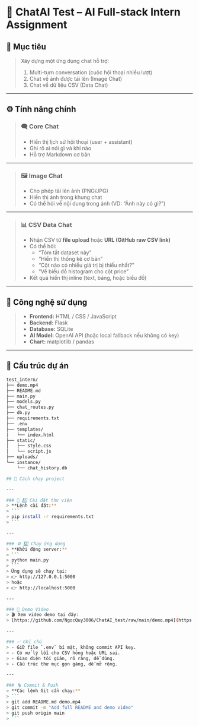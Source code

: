 # 💬 ChatAI Test – AI Full-stack Intern Assignment

## 🎯 Mục tiêu
> Xây dựng một ứng dụng chat hỗ trợ:
> 1. Multi-turn conversation (cuộc hội thoại nhiều lượt)
> 2. Chat về ảnh được tải lên (Image Chat)
> 3. Chat về dữ liệu CSV (Data Chat)

---

## ⚙️ Tính năng chính

> ### 🗨️ Core Chat
> - Hiển thị lịch sử hội thoại (user + assistant)
> - Ghi rõ ai nói gì và khi nào
> - Hỗ trợ Markdown cơ bản

---

> ### 🖼️ Image Chat
> - Cho phép tải lên ảnh (PNG/JPG)
> - Hiển thị ảnh trong khung chat
> - Có thể hỏi về nội dung trong ảnh (VD: “Ảnh này có gì?”)

---

> ### 📊 CSV Data Chat
> - Nhận CSV từ **file upload** hoặc **URL (GitHub raw CSV link)**
> - Có thể hỏi:
>   - “Tóm tắt dataset này”
>   - “Hiển thị thống kê cơ bản”
>   - “Cột nào có nhiều giá trị bị thiếu nhất?”
>   - “Vẽ biểu đồ histogram cho cột price”
> - Kết quả hiển thị inline (text, bảng, hoặc biểu đồ)

---

## 🧩 Công nghệ sử dụng
> - **Frontend:** HTML / CSS / JavaScript  
> - **Backend:** Flask  
> - **Database:** SQLite  
> - **AI Model:** OpenAI API (hoặc local fallback nếu không có key)  
> - **Chart:** matplotlib / pandas  

---

## 📁 Cấu trúc dự án
```bash
test_intern/
├── demo.mp4
├── README.md
├── main.py
├── models.py
├── chat_routes.py
├── db.py
├── requirements.txt
├── .env
├── templates/
│   └── index.html
├── static/
│   ├── style.css
│   └── script.js
├── uploads/
└── instance/
    └── chat_history.db

## 🚀 Cách chạy project

---

### 🧩 1️⃣ Cài đặt thư viện
> **Lệnh cài đặt:**
> ```
> pip install -r requirements.txt
> ```

---

### ⚙️ 2️⃣ Chạy ứng dụng
> **Khởi động server:**
> ```
> python main.py
> ```
> Ứng dụng sẽ chạy tại:  
> 👉 http://127.0.0.1:5000  
> hoặc  
> 👉 http://localhost:5000  

---

### 🎥 Demo Video
> 🎬 Xem video demo tại đây:  
> [https://github.com/NgocQuy3006/ChatAI_test/raw/main/demo.mp4](https://github.com/NgocQuy3006/ChatAI_test/raw/main/demo.mp4)

---

### ✅ Ghi chú
> - Giữ file `.env` bí mật, không commit API key.  
> - Có xử lý lỗi cho CSV hỏng hoặc URL sai.  
> - Giao diện tối giản, rõ ràng, dễ dùng.  
> - Cấu trúc thư mục gọn gàng, dễ mở rộng.  

---

### 🪜 Commit & Push
> **Các lệnh Git cần chạy:**
> ```
> git add README.md demo.mp4
> git commit -m "Add full README and demo video"
> git push origin main
> ```
